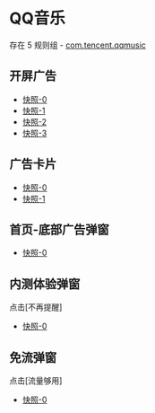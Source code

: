 # QQ音乐

存在 5 规则组 - [com.tencent.qqmusic](/src/apps/com.tencent.qqmusic.ts)

## 开屏广告

- [快照-0](https://gkd-kit.gitee.io/import/12673960)
- [快照-1](https://gkd-kit.gitee.io/import/12674023)
- [快照-2](https://gkd-kit.gitee.io/import/12673998)
- [快照-3](https://gkd-kit.gitee.io/import/12674074)

## 广告卡片

- [快照-0](https://i.gkd.li/import/13206534)
- [快照-1](https://i.gkd.li/import/13206982)

## 首页-底部广告弹窗

- [快照-0](https://gkd-kit.gitee.io/import/13115121)

## 内测体验弹窗

点击[不再提醒]

- [快照-0](https://gkd-kit.gitee.io/import/13178485)

## 免流弹窗

点击[流量够用]

- [快照-0](https://gkd-kit.gitee.io/import/13197868)
